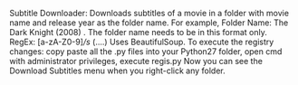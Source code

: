 Subtitle Downloader:
Downloads subtitles of a movie in a folder with movie name and release year as the folder name. For example, Folder Name: The Dark Knight (2008) . The folder name needs to be in this format only. RegEx: [a-zA-Z0-9]*/s* \(....\)
Uses BeautifulSoup.
To execute the registry changes: copy paste all the .py files into your Python27 folder, open cmd with administrator privileges, execute regis.py
Now you can see the Download Subtitles menu when you right-click any folder.
